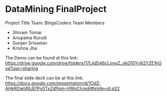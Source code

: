 # DataMining FinalProject

Project Title
Team: BingeCoders
Team Members  
- Shivam Tomar
- Anupama Kurudi
- Gunjan Srivastav
- Krishna Jha

The Demo can be found at this link:
https://drive.google.com/drive/folders/17LIjd546cLonqZ_pkD10Yy62YZE1hGxa?usp=sharing

The final slide deck can be at this link:
https://docs.google.com/presentation/d/1OdZ-AHkROwI49JEfPo0TxZdPpm-HWnCh/edit#slide=id.p22
